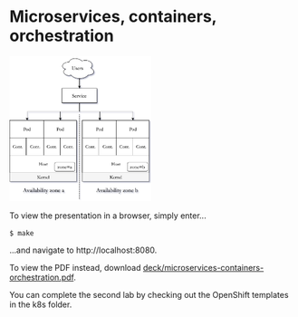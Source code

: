 # Microservices, containers, orchestration

<img src="assets/img/ha.png" width="250" alt="HA service configuration"/>

To view the presentation in a browser, simply enter...
```
$ make
```
...and navigate to http://localhost:8080.

To view the PDF instead, download [deck/microservices-containers-orchestration.pdf](https://github.com/gerald1248/microservices-containers-orchestration/raw/master/deck/microservices-containers-orchestration.pdf).

You can complete the second lab by checking out the OpenShift templates in the k8s folder.
